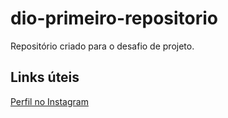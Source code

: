 # dio-primeiro-repositorio
Repositório criado para o desafio de projeto.

## Links úteis
[Perfil no Instagram](https://www.instagram.com/denisfalcao_/)
